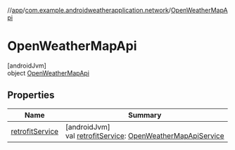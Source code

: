 //[app](../../../index.md)/[com.example.androidweatherapplication.network](../index.md)/[OpenWeatherMapApi](index.md)

# OpenWeatherMapApi

[androidJvm]\
object [OpenWeatherMapApi](index.md)

## Properties

| Name | Summary |
|---|---|
| [retrofitService](retrofit-service.md) | [androidJvm]<br>val [retrofitService](retrofit-service.md): [OpenWeatherMapApiService](../-open-weather-map-api-service/index.md) |
